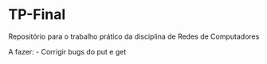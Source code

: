 # TP-Final
 Repositório para o trabalho prático da disciplina de Redes de Computadores

A fazer:
    - Corrigir bugs do put e get
